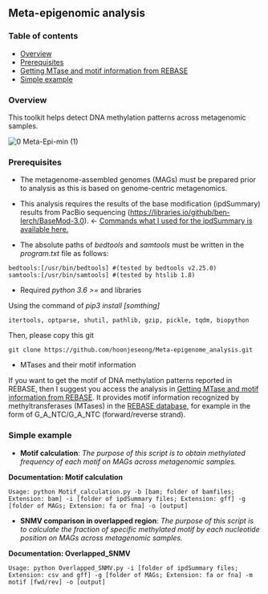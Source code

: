 ## __Meta-epigenomic analysis__

### __Table of contents__

- [Overview](https://github.com/hoonjeseong/Meta-epigenome_analysis/blob/main/README.md#overview)
- [Prerequisites](https://github.com/hoonjeseong/Meta-epigenome_analysis/blob/main/README.md#prerequisites)
- [Getting MTase and motif information from REBASE](https://github.com/hoonjeseong/Meta-epigenome_analysis/blob/main/utils/MTase_REBASE.md)
- [Simple example](https://github.com/hoonjeseong/Meta-epigenome_analysis/blob/main/README.md#simple-example)

### __Overview__

This toolkit helps detect DNA methylation patterns across metagenomic samples.

![0  Meta-Epi-min (1)](https://user-images.githubusercontent.com/39515472/143376782-f68a5aff-681a-4fc2-ad26-4c01439521b9.png)

### __Prerequisites__

- The metagenome-assembled genomes (MAGs) must be prepared prior to analysis as this is based on genome-centric metagenomics.
- This analysis requires the results of the base modification (ipdSummary) results from PacBio sequencing (https://libraries.io/github/ben-lerch/BaseMod-3.0). 
&larr; [Commands what I used for the ipdSummary is available here.](https://github.com/hoonjeseong/Meta-epigenome_analysis/blob/main/docs/tutorial-ipdSummary.md)

- The absolute paths of _bedtools_ and _samtools_ must be written in the _program.txt_ file as follows:

```
bedtools:[/usr/bin/bedtools] #(tested by bedtools v2.25.0)
samtools:[/usr/bin/samtools] #(tested by htslib 1.8)
 ```
 
- Required _python 3.6 >=_ and libraries

Using the command of _pip3 install [somthing]_

`itertools, optparse, shutil, pathlib, gzip, pickle, tqdm, biopython`

Then, please copy this git

`git clone https://github.com/hoonjeseong/Meta-epigenome_analysis.git`

- MTases and their motif information

If you want to get the motif of DNA methylation patterns reported in REBASE, then I suggest you access the analysis in [Getting MTase and motif information from REBASE](https://github.com/hoonjeseong/Meta-epigenome_analysis/blob/main/utils/MTase_REBASE.md). It provides motif information recognized by methyltransferases (MTases) in the [REBASE database](http://rebase.neb.com/rebase/rebase.html), for example in the form of G_A_NTC/G_A_NTC (forward/reverse strand).

### __Simple example__

- __Motif calculation__:
_The purpose of this script is to obtain methylated frequency of each motif on MAGs across metagenomic samples._

__Documentation: Motif calculation__

`Usage: python Motif_calculation.py -b [bam; folder of bamfiles; Extension: bam] -i [folder of ipdSummary files; Extension: gff] -g [folder of MAGs; Extension: fa or fna] -o [output]`

- __SNMV comparison in overlapped region__:
_The purpose of this script is to calculate the fraction of specific methylated motif by each nucleotide position on MAGs across metagenomic samples._

__Documentation: Overlapped_SNMV__

`Usage: python Overlapped_SNMV.py -i [folder of ipdSummary files; Extension: csv and gff] -g [folder of MAGs; Extension: fa or fna] -m motif [fwd/rev] -o [output]`



